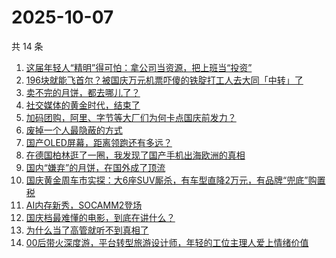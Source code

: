 # 2025-10-07

共 14 条

<!-- BEGIN 36KR -->
<!-- 最后更新时间 2025-10-07 16:33:43 +0800 -->
1. [这届年轻人“精明”得可怕：拿公司当资源，把上班当“投资”](https://36kr.com/p/3468806427170432)
1. [196块就能飞首尔？被国庆万元机票吓傻的铁腚打工人去大同「中转」了](https://36kr.com/p/3497217194072966)
1. [卖不完的月饼，都去哪儿了？](https://36kr.com/p/3497072039254913)
1. [社交媒体的黄金时代，结束了](https://36kr.com/p/3497190557129603)
1. [加码团购，阿里、字节等大厂们为何卡点国庆前发力？](https://36kr.com/p/3495996676364417)
1. [废掉一个人最隐蔽的方式](https://36kr.com/p/3496010684373893)
1. [国产OLED屏幕，距离领跑还有多远？](https://36kr.com/p/3496253590330501)
1. [在德国柏林逛了一圈，我发现了国产手机出海欧洲的真相](https://36kr.com/p/3495782083827845)
1. [国内“嫌弃”的月饼，在国外成了顶流](https://36kr.com/p/3495776858217353)
1. [国庆黄金周车市实探：大6座SUV厮杀，有车型直降2万元，有品牌“兜底”购置税](https://36kr.com/p/3496051500801157)
1. [AI内存新秀，SOCAMM2登场](https://36kr.com/p/3495776917642113)
1. [国庆档最难懂的电影，到底在讲什么？](https://36kr.com/p/3496955073141637)
1. [为什么当了高管就听不到真相了](https://36kr.com/p/3460932511520391)
1. [00后带火深度游，平台转型旅游设计师，年轻的工位主理人爱上情绪价值](https://36kr.com/p/3496051603151747)
<!-- END 36KR -->